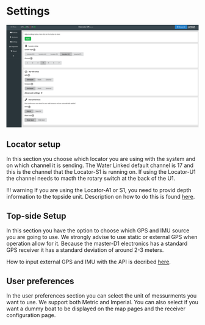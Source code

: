 # Settings

![settings](../../img/settings.png)

## Locator setup

In this section you choose which locator you are using with the system and on which channel it is sending. The Water Linked default channel is 17 and this is the channel that the Locator-S1 is running on. If using the Locator-U1 the channel needs to macth the rotary switch at the back of the U1.

!!! warning
    If you are using the Locator-A1 or S1, you need to provid depth information to the topside unit. Description on how to do this is found [here](https://waterlinked.github.io/docs/explorer-kit/gui/api/).


## Top-side Setup

In this section you have the option to choose which GPS and IMU source you are going to use. We strongly advise to use static or external GPS when operation allow for it. Because the master-D1 electronics has a standard GPS receiver it has a standard deviation of around 2-3 meters. 

How to input external GPS and IMU with the API is decribed [here](https://waterlinked.github.io/docs/explorer-kit/gui/api).

## User preferences

In the user preferences section you can select the unit of messurments you want to use. We support both Metric and Imperial. You can also select if you want a dummy boat to be displayed on the map pages and the receiver configuration page. 